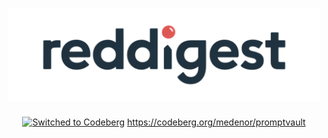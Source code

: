 <h1 align="center">
  <a href="https://codeberg.org/medenor/reddigest">
    <img src="docs/images/reddigest_logo.svg" alt="Reddigest Logo" width="500">
  </a>
</h1>

<div align="center">
  
[![Switched to Codeberg](https://img.shields.io/badge/Switched_to-Codeberg-blue?style=flat-square&logo=codeberg&logoColor=white)](https://codeberg.org/medenor/promptvault/)
https://codeberg.org/medenor/promptvault
</div>
